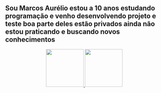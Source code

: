 <!--
- 👋 Hi, I’m @marcos-mass13
- 👀 I’m interested in ...
- 🌱 I’m currently learning ...
- 💞️ I’m looking to collaborate on ...https://pt.slideshare.net/maludevasconcelloscunha/ppb-41061104 
- 📫 How to reach me ...
-->
<!---
marcos-mass13/marcos-mass13 is a ✨ special ✨ repository because its `README.md` (this file) appears on your GitHub profile.
You can click the Preview link to take a look at your changes.
--->
## Sou Marcos Aurélio estou a 10 anos estudando programação e venho desenvolvendo projeto e teste boa parte deles estão privados ainda não estou praticando e buscando novos conhecimentos

<div align="center">
  <a href="https://github.com/marcos-mass13">
  <img height="120em" src="https://github-readme-stats.vercel.app/api?username=marcos-mass13&show_icons=true&theme=merko&include_all_commits=true&count_private=true"/>
  <img height="120em" src="https://github-readme-stats.vercel.app/api/top-langs/?username=marcos-mass13&layout=compact&langs_count=7&theme=merko&count_private=true"/>
</div>

